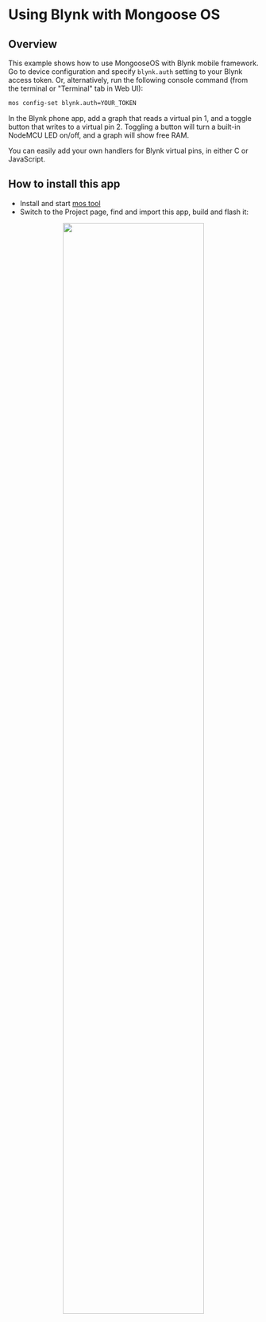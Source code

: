 # Using Blynk with Mongoose OS

## Overview

This example shows how to use MongooseOS with Blynk mobile framework.
Go to device configuration and specify
`blynk.auth` setting to your Blynk access token. Or, alternatively,
run the following console command (from the terminal or "Terminal" tab in Web UI):

```bash
mos config-set blynk.auth=YOUR_TOKEN
```

In the Blynk phone app, add a graph that reads a virtual pin 1,
and a toggle button that writes to a virtual pin 2. Toggling a button will
turn a built-in NodeMCU LED on/off, and a graph will show free RAM.

You can easily add your own handlers for Blynk virtual pins, in either C
or JavaScript.

## How to install this app

- Install and start [mos tool](https://mongoose-os.com/software.html)
- Switch to the Project page, find and import this app, build and flash it:

<p align="center">
  <img src="https://mongoose-os.com/images/app1.gif" width="75%">
</p>

